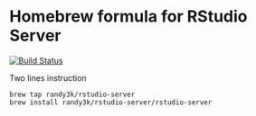# Homebrew formula for RStudio Server

[![Build Status](https://travis-ci.org/randy3k/homebrew-rstudio-server.svg?branch=master)](https://travis-ci.org/randy3k/homebrew-rstudio-server)

Two lines instruction

```
brew tap randy3k/rstudio-server 
brew install randy3k/rstudio-server/rstudio-server
```
